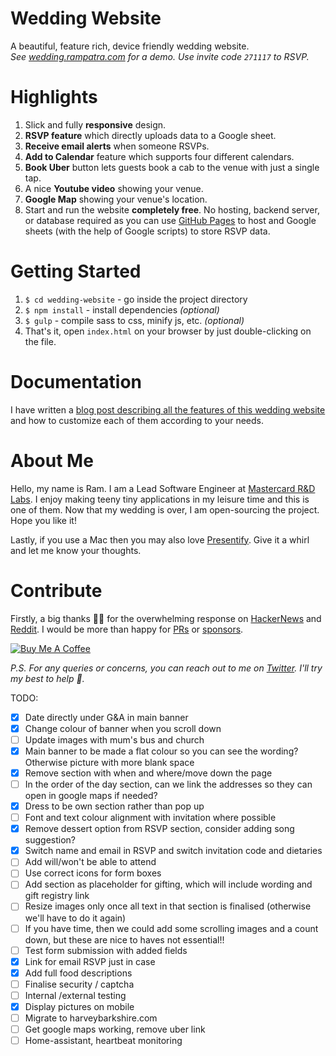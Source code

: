 # Wedding Website
A beautiful, feature rich, device friendly wedding website.  
_See [wedding.rampatra.com](http://wedding.rampatra.com/) for a demo. Use invite code `271117` to RSVP._

# Highlights
1. Slick and fully __responsive__ design.
2. __RSVP feature__ which directly uploads data to a Google sheet.
3. __Receive email alerts__ when someone RSVPs.
4. __Add to Calendar__ feature which supports four different calendars.
5. __Book Uber__ button lets guests book a cab to the venue with just a single tap.
6. A nice __Youtube video__ showing your venue.
7. __Google Map__ showing your venue's location.
8. Start and run the website __completely free__. No hosting, backend server, or database required as you can use
   [GitHub Pages](https://pages.github.com/) to host and Google sheets (with the help of Google scripts) to store RSVP
   data.

# Getting Started
1. `$ cd wedding-website` - go inside the project directory
2. `$ npm install` - install dependencies _(optional)_
3. `$ gulp` - compile sass to css, minify js, etc. _(optional)_
4. That's it, open `index.html` on your browser by just double-clicking on the file.

# Documentation
I have written a 
[blog post describing all the features of this wedding website](https://blog.rampatra.com/wedding-website) and how to
customize each of them according to your needs.

# About Me
Hello, my name is Ram. I am a Lead Software Engineer at [Mastercard R&D Labs](https://www.mastercard.com/). I enjoy making teeny tiny applications in
my leisure time and this is one of them. Now that my wedding is over, I am open-sourcing the project. Hope you like it!

Lastly, if you use a Mac then you may also love [Presentify](https://presentify.compzets.com/). Give it a whirl and let me know your thoughts.

# Contribute
Firstly, a big thanks 🙏🏻 for the overwhelming response on [HackerNews](https://news.ycombinator.com/item?id=18556787) and [Reddit](https://www.reddit.com/r/opensource/comments/a1bx4h/i_am_open_sourcing_my_wedding_website_on_my_first/). I would be more than happy for [PRs](https://help.github.com/articles/about-pull-requests/) or [sponsors](https://www.paypal.me/iamrampatra).

<a href="https://www.buymeacoffee.com/rampatra" target="_blank"><img src="https://www.buymeacoffee.com/assets/img/custom_images/orange_img.png" alt="Buy Me A Coffee" style="height: auto !important;width: auto !important;" ></a>

_P.S. For any queries or concerns, you can reach out to me on [Twitter](https://twitter.com/ram__patra). I'll try my best to help 🙏._

TODO:
- [x] Date directly under G&A in main banner
- [x] Change colour of banner when you scroll down
- [ ] Update images with mum's bus and church
- [x] Main banner to be made a flat colour so you can see the wording? Otherwise picture with more blank space
- [x] Remove section with when and where/move down the page
- [ ] In the order of the day section, can we link the addresses so they can open in google maps if needed? 
- [x] Dress to be own section rather than pop up
- [ ] Font and text colour alignment with invitation where possible
- [x] Remove dessert option from RSVP section, consider adding song suggestion?
- [x] Switch name and email in RSVP and switch invitation code and dietaries
- [ ] Add will/won't be able to attend
- [ ] Use correct icons for form boxes
- [ ] Add section as placeholder for gifting, which will include wording and gift registry link
- [ ] Resize images only once all text in that section is finalised (otherwise we'll have to do it again)
- [ ] If you have time, then we could add some scrolling images and a count down, but these are nice to haves not essential!!
- [ ] Test form submission with added fields
- [x] Link for email RSVP just in case
- [x] Add full food descriptions
- [ ] Finalise security / captcha
- [ ] Internal /external testing
- [x] Display pictures on mobile
- [ ] Migrate to harveybarkshire.com
- [ ] Get google maps working, remove uber link
- [ ] Home-assistant, heartbeat monitoring